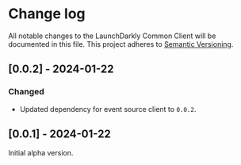 # Change log

All notable changes to the LaunchDarkly Common Client will be documented in this file. This project adheres to [Semantic Versioning](https://semver.org).

## [0.0.2] - 2024-01-22

### Changed

- Updated dependency for event source client to `0.0.2`.

## [0.0.1] - 2024-01-22

Initial alpha version.
